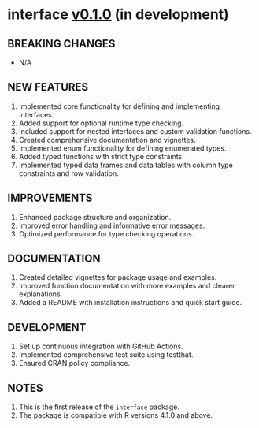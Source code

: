 # interface [v0.1.0](https://github.com/dereckmezquita/interface/milestone/1) (in development)

## BREAKING CHANGES

- N/A

## NEW FEATURES

1. Implemented core functionality for defining and implementing interfaces.
2. Added support for optional runtime type checking.
3. Included support for nested interfaces and custom validation functions.
4. Created comprehensive documentation and vignettes.
5. Implemented enum functionality for defining enumerated types.
6. Added typed functions with strict type constraints.
7. Implemented typed data frames and data tables with column type constraints and row validation.

## IMPROVEMENTS

1. Enhanced package structure and organization.
2. Improved error handling and informative error messages.
3. Optimized performance for type checking operations.

## DOCUMENTATION

1. Created detailed vignettes for package usage and examples.
2. Improved function documentation with more examples and clearer explanations.
3. Added a README with installation instructions and quick start guide.

## DEVELOPMENT

1. Set up continuous integration with GitHub Actions.
2. Implemented comprehensive test suite using testthat.
3. Ensured CRAN policy compliance.

## NOTES

1. This is the first release of the `interface` package.
2. The package is compatible with R versions 4.1.0 and above.